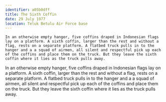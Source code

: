 ```yaml
---
identifier: a05b0dff
title: The Sixth Coffin
date: 29 July 1977 
location: Teluk Betulu Air Force base
---
```


``` {.treatment}
In an otherwise empty hanger, five coffins draped in Indonesian flags
lay on a platform. A sixth coffin, larger than the rest and without a
flag, rests on a separate platform. A flatbed truck pulls in to the
hanger and a a squad of airmen, all silent and respectful pick up each
of the coffins and place them on the truck. But they leave the sixth
coffin where it lies as the truck pulls away.
```

In an otherwise empty hanger, five coffins draped in Indonesian flags
lay on a platform. A sixth coffin, larger than the rest and without a
flag, rests on a separate platform. A flatbed truck pulls in to the
hanger and a a squad of airmen, all silent and respectful pick up each
of the coffins and place them on the truck. But they leave the sixth
coffin where it lies as the truck pulls away.

